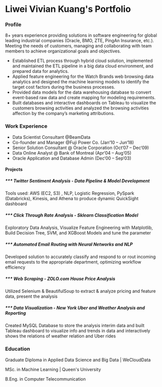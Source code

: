 # Liwei Vivian Kuang's Portfolio
### Profile 
8+ years experience providing solutions in software engineering for global leading industrial companies (Oracle, BMO, ZTE, PingAn Insurance, etc.). Meeting the needs of customers, managing and collaborating with team members to achieve organizational goals and objectives.
- Established ETL process through hybrid cloud solution, implemented and maintained the ETL pipeline in a big data cloud environment, and prepared data for analytics.
- Applied feature engineering for the Watch Brands web browsing data analytics and designed the machine learning models to identify the target cost factors during the business processes.   
- Provided data models for the data warehousing database to convert event-based raw data and create mapping for modeling requirements. 
- Built databases and interactive dashboards on Tableau to visualize the customers browsing activities and analyzed the browsing activities affection by the company’s marketing attributions.

### Work Experience
- Data Scientist Consultant @BeamData 
- Co-founder and Manager @Fuji Power Co.  (Jan‘10 – Jun‘18)
- Senior Solution Consultant @ Oracle Corporation (Oct‘07 – Dec‘09)
- Data Online Analyst @ Bank of Montreal (Apr‘04 – Aug‘05)
- Oracle Application and Database Admin (Dec‘00 – Sep‘03)
  
#### Projects   
##### *** Twitter Sentiment Analysis - Data Pipeline & Model Development
Tools used: AWS (EC2, S3) , NLP, Logistic Regression, PySpark (Databricks), Kinesis, and Athena to produce dynamic QuickSight dashboard
##### *** Click Through Rate Analysis - Sklearn Classification Model
Exploratory Data Analysis, Visualize Feature Engineering with Matplotlib,  Build Decision Tree, SVM, and XGBoost Models and tune the parameter
##### *** Automated Email Routing with Neural Networks and NLP
Developed solution to accurately classify and respond to or rout incoming email requests to the appropriate department, optimizing workflow efficiency
##### *** Web Scraping - ZOLO.com House Price Analysis 
Utilized Selenium & BeautifulSoup to extract & analyze pricing and feature data, present the analysis 
##### *** Data Visualization - New York Uber and Weather Analysis and Reporting
Created MySQL Database to store the analysis interim data and built Tableau dashboard to visualize info and trends in data and interactively shows the relations of weather relation and Uber rides


### Education 
Graduate Diploma in Applied Data Science and Big Data | WeCloudData 

MSc. in Machine Learning | Queen's University 

B.Eng. in Computer Telecommunication 
